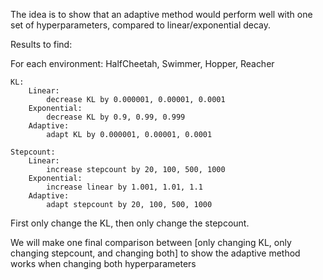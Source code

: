 The idea is to show that an adaptive method would perform well with one set of hyperparameters, compared to linear/exponential decay.

Results to find:

For each environment: HalfCheetah, Swimmer, Hopper, Reacher

	KL:
		Linear:
			decrease KL by 0.000001, 0.00001, 0.0001
		Exponential:
			decrease KL by 0.9, 0.99, 0.999
		Adaptive:
			adapt KL by 0.000001, 0.00001, 0.0001

	Stepcount:
		Linear:
			increase stepcount by 20, 100, 500, 1000
		Exponential:
			increase linear by 1.001, 1.01, 1.1
		Adaptive:
			adapt stepcount by 20, 100, 500, 1000

First only change the KL, then only change the stepcount.

We will make one final comparison between [only changing KL, only changing stepcount, and changing both] to show the adaptive method works when changing both hyperparameters